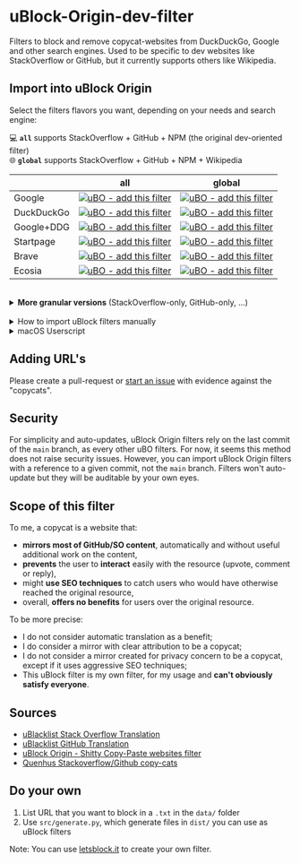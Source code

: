 # uBlock-Origin-dev-filter
Filters to block and remove copycat-websites from DuckDuckGo, Google and other search engines. Used to be specific to dev websites like StackOverflow or GitHub, but it currently supports others like Wikipedia.

## Import into uBlock Origin

Select the filters flavors you want, depending on your needs and search engine:

💻 **`all`** supports StackOverflow + GitHub + NPM (the original dev-oriented filter)  
🌐 **`global`** supports StackOverflow + GitHub + NPM + Wikipedia

||all|global|
|---|:---:|:---:|
|Google|[![uBO - add this filter](https://img.shields.io/static/v1?label=uBO&message=add%20this%20filter&color=de3f32&style=flat&logo=uBlock%20Origin)](https://subscribe.adblockplus.org/?location=https%3A%2F%2Fraw.githubusercontent.com%2Fquenhus%2FuBlock-Origin-dev-filter%2Fmain%2Fdist%2Fgoogle%2Fall.txt&title=uBlock-Origin-dev-filter%20-%20Google%20-%20All)|[![uBO - add this filter](https://img.shields.io/static/v1?label=uBO&message=add%20this%20filter&color=de3f32&style=flat&logo=uBlock%20Origin)](https://subscribe.adblockplus.org/?location=https%3A%2F%2Fraw.githubusercontent.com%2Fquenhus%2FuBlock-Origin-dev-filter%2Fmain%2Fdist%2Fgoogle%2Fglobal.txt&title=uBlock-Origin-dev-filter%20-%20Google%20-%20Global)|
|DuckDuckGo|[![uBO - add this filter](https://img.shields.io/static/v1?label=uBO&message=add%20this%20filter&color=fdd20a&style=flat&logo=uBlock%20Origin)](https://subscribe.adblockplus.org/?location=https%3A%2F%2Fraw.githubusercontent.com%2Fquenhus%2FuBlock-Origin-dev-filter%2Fmain%2Fdist%2Fduckduckgo%2Fall.txt&title=uBlock-Origin-dev-filter%20-%20DuckDuckGo%20-%20All)|[![uBO - add this filter](https://img.shields.io/static/v1?label=uBO&message=add%20this%20filter&color=fdd20a&style=flat&logo=uBlock%20Origin)](https://subscribe.adblockplus.org/?location=https%3A%2F%2Fraw.githubusercontent.com%2Fquenhus%2FuBlock-Origin-dev-filter%2Fmain%2Fdist%2Fduckduckgo%2Fglobal.txt&title=uBlock-Origin-dev-filter%20-%20DuckDuckGo%20-%20Global)|
|Google+DDG|[![uBO - add this filter](https://img.shields.io/static/v1?label=uBO&message=add%20this%20filter&color=9b59b6&style=flat&logo=uBlock%20Origin)](https://subscribe.adblockplus.org/?location=https%3A%2F%2Fraw.githubusercontent.com%2Fquenhus%2FuBlock-Origin-dev-filter%2Fmain%2Fdist%2Fgoogle_duckduckgo%2Fall.txt&title=uBlock-Origin-dev-filter%20-%20Google%2BDDG%20-%20All)|[![uBO - add this filter](https://img.shields.io/static/v1?label=uBO&message=add%20this%20filter&color=9b59b6&style=flat&logo=uBlock%20Origin)](https://subscribe.adblockplus.org/?location=https%3A%2F%2Fraw.githubusercontent.com%2Fquenhus%2FuBlock-Origin-dev-filter%2Fmain%2Fdist%2Fgoogle_duckduckgo%2Fglobal.txt&title=uBlock-Origin-dev-filter%20-%20Google%2BDDG%20-%20Global)|
|Startpage|[![uBO - add this filter](https://img.shields.io/static/v1?label=uBO&message=add%20this%20filter&color=5b7bca&style=flat&logo=uBlock%20Origin)](https://subscribe.adblockplus.org/?location=https%3A%2F%2Fraw.githubusercontent.com%2Fquenhus%2FuBlock-Origin-dev-filter%2Fmain%2Fdist%2Fstartpage%2Fall.txt&title=uBlock-Origin-dev-filter%20-%20Startpage%20-%20All)|[![uBO - add this filter](https://img.shields.io/static/v1?label=uBO&message=add%20this%20filter&color=5b7bca&style=flat&logo=uBlock%20Origin)](https://subscribe.adblockplus.org/?location=https%3A%2F%2Fraw.githubusercontent.com%2Fquenhus%2FuBlock-Origin-dev-filter%2Fmain%2Fdist%2Fstartpage%2Fglobal.txt&title=uBlock-Origin-dev-filter%20-%20Startpage%20-%20Global)|
|Brave|[![uBO - add this filter](https://img.shields.io/static/v1?label=uBO&message=add%20this%20filter&color=f25100&style=flat&logo=uBlock%20Origin)](https://subscribe.adblockplus.org/?location=https%3A%2F%2Fraw.githubusercontent.com%2Fquenhus%2FuBlock-Origin-dev-filter%2Fmain%2Fdist%2Fbrave%2Fall.txt&title=uBlock-Origin-dev-filter%20-%20Brave%20-%20All)|[![uBO - add this filter](https://img.shields.io/static/v1?label=uBO&message=add%20this%20filter&color=f25100&style=flat&logo=uBlock%20Origin)](https://subscribe.adblockplus.org/?location=https%3A%2F%2Fraw.githubusercontent.com%2Fquenhus%2FuBlock-Origin-dev-filter%2Fmain%2Fdist%2Fbrave%2Fglobal.txt&title=uBlock-Origin-dev-filter%20-%20Brave%20-%20Global)|
|Ecosia|[![uBO - add this filter](https://img.shields.io/static/v1?label=uBO&message=add%20this%20filter&color=36acb8&style=flat&logo=uBlock%20Origin)](https://subscribe.adblockplus.org/?location=https%3A%2F%2Fraw.githubusercontent.com%2Fquenhus%2FuBlock-Origin-dev-filter%2Fmain%2Fdist%2Fecosia%2Fall.txt&title=uBlock-Origin-dev-filter%20-%20Ecosia%20-%20All)|[![uBO - add this filter](https://img.shields.io/static/v1?label=uBO&message=add%20this%20filter&color=36acb8&style=flat&logo=uBlock%20Origin)](https://subscribe.adblockplus.org/?location=https%3A%2F%2Fraw.githubusercontent.com%2Fquenhus%2FuBlock-Origin-dev-filter%2Fmain%2Fdist%2Fecosia%2Fglobal.txt&title=uBlock-Origin-dev-filter%20-%20Ecosia%20-%20Global)|

<br/>

<details>
  <summary><b>More granular versions</b> (StackOverflow-only, GitHub-only, ...)</summary>
 
||StackOverflow|GitHub|NPM|Wikipedia|
|---|:---:|:---:|:---:|:---:|
|Google|[add in uBO](https://subscribe.adblockplus.org/?location=https%3A%2F%2Fraw.githubusercontent.com%2Fquenhus%2FuBlock-Origin-dev-filter%2Fmain%2Fdist%2Fgoogle%2Fstackoverflow_copycats.txt&title=uBlock-Origin-dev-filter%20-%20Google%20-%20StackOverflow)|[add in uBO](https://subscribe.adblockplus.org/?location=https%3A%2F%2Fraw.githubusercontent.com%2Fquenhus%2FuBlock-Origin-dev-filter%2Fmain%2Fdist%2Fgoogle%2Fgithub_copycats.txt&title=uBlock-Origin-dev-filter%20-%20Google%20-%20GitHub)|[add in uBO](https://subscribe.adblockplus.org/?location=https%3A%2F%2Fraw.githubusercontent.com%2Fquenhus%2FuBlock-Origin-dev-filter%2Fmain%2Fdist%2Fgoogle%2Fnpm_copycats.txt&title=uBlock-Origin-dev-filter%20-%20Google%20-%20NPM)|[add in uBO](https://subscribe.adblockplus.org/?location=https%3A%2F%2Fraw.githubusercontent.com%2Fquenhus%2FuBlock-Origin-dev-filter%2Fmain%2Fdist%2Fgoogle%2Fwikipedia_copycats.txt&title=uBlock-Origin-dev-filter%20-%20Google%20-%20Wikipedia)|
|DuckDuckGo|[add in uBO](https://subscribe.adblockplus.org/?location=https%3A%2F%2Fraw.githubusercontent.com%2Fquenhus%2FuBlock-Origin-dev-filter%2Fmain%2Fdist%2Fduckduckgo%2Fstackoverflow_copycats.txt&title=uBlock-Origin-dev-filter%20-%20DuckDuckGo%20-%20StackOverflow)|[add in uBO](https://subscribe.adblockplus.org/?location=https%3A%2F%2Fraw.githubusercontent.com%2Fquenhus%2FuBlock-Origin-dev-filter%2Fmain%2Fdist%2Fduckduckgo%2Fgithub_copycats.txt&title=uBlock-Origin-dev-filter%20-%20DuckDuckGo%20-%20GitHub)|[add in uBO](https://subscribe.adblockplus.org/?location=https%3A%2F%2Fraw.githubusercontent.com%2Fquenhus%2FuBlock-Origin-dev-filter%2Fmain%2Fdist%2Fduckduckgo%2Fnpm_copycats.txt&title=uBlock-Origin-dev-filter%20-%20DuckDuckGo%20-%20NPM)|[add in uBO](https://subscribe.adblockplus.org/?location=https%3A%2F%2Fraw.githubusercontent.com%2Fquenhus%2FuBlock-Origin-dev-filter%2Fmain%2Fdist%2Fduckduckgo%2Fwikipedia_copycats.txt&title=uBlock-Origin-dev-filter%20-%20DuckDuckGo%20-%20Wikipedia)|
|Google+DDG|[add in uBO](https://subscribe.adblockplus.org/?location=https%3A%2F%2Fraw.githubusercontent.com%2Fquenhus%2FuBlock-Origin-dev-filter%2Fmain%2Fdist%2Fgoogle_duckduckgo%2Fstackoverflow_copycats.txt&title=uBlock-Origin-dev-filter%20-%20Google%2BDDG%20-%20StackOverflow)|[add in uBO](https://subscribe.adblockplus.org/?location=https%3A%2F%2Fraw.githubusercontent.com%2Fquenhus%2FuBlock-Origin-dev-filter%2Fmain%2Fdist%2Fgoogle_duckduckgo%2Fgithub_copycats.txt&title=uBlock-Origin-dev-filter%20-%20Google%2BDDG%20-%20GitHub)|[add in uBO](https://subscribe.adblockplus.org/?location=https%3A%2F%2Fraw.githubusercontent.com%2Fquenhus%2FuBlock-Origin-dev-filter%2Fmain%2Fdist%2Fgoogle_duckduckgo%2Fnpm_copycats.txt&title=uBlock-Origin-dev-filter%20-%20Google%2BDDG%20-%20NPM)|[add in uBO](https://subscribe.adblockplus.org/?location=https%3A%2F%2Fraw.githubusercontent.com%2Fquenhus%2FuBlock-Origin-dev-filter%2Fmain%2Fdist%2Fgoogle_duckduckgo%2Fwikipedia_copycats.txt&title=uBlock-Origin-dev-filter%20-%20Google%2BDDG%20-%20Wikipedia)|
|Startpage|[add in uBO](https://subscribe.adblockplus.org/?location=https%3A%2F%2Fraw.githubusercontent.com%2Fquenhus%2FuBlock-Origin-dev-filter%2Fmain%2Fdist%2Fstartpage%2Fstackoverflow_copycats.txt&title=uBlock-Origin-dev-filter%20-%20Startpage%20-%20StackOverflow)|[add in uBO](https://subscribe.adblockplus.org/?location=https%3A%2F%2Fraw.githubusercontent.com%2Fquenhus%2FuBlock-Origin-dev-filter%2Fmain%2Fdist%2Fstartpage%2Fgithub_copycats.txt&title=uBlock-Origin-dev-filter%20-%20Startpage%20-%20GitHub)|[add in uBO](https://subscribe.adblockplus.org/?location=https%3A%2F%2Fraw.githubusercontent.com%2Fquenhus%2FuBlock-Origin-dev-filter%2Fmain%2Fdist%2Fstartpage%2Fnpm_copycats.txt&title=uBlock-Origin-dev-filter%20-%20Startpage%20-%20NPM)|[add in uBO](https://subscribe.adblockplus.org/?location=https%3A%2F%2Fraw.githubusercontent.com%2Fquenhus%2FuBlock-Origin-dev-filter%2Fmain%2Fdist%2Fstartpage%2Fwikipedia_copycats.txt&title=uBlock-Origin-dev-filter%20-%20Startpage%20-%20Wikipedia)|
|Brave|[add in uBO](https://subscribe.adblockplus.org/?location=https%3A%2F%2Fraw.githubusercontent.com%2Fquenhus%2FuBlock-Origin-dev-filter%2Fmain%2Fdist%2Fbrave%2Fstackoverflow_copycats.txt&title=uBlock-Origin-dev-filter%20-%20Brave%20-%20StackOverflow)|[add in uBO](https://subscribe.adblockplus.org/?location=https%3A%2F%2Fraw.githubusercontent.com%2Fquenhus%2FuBlock-Origin-dev-filter%2Fmain%2Fdist%2Fbrave%2Fgithub_copycats.txt&title=uBlock-Origin-dev-filter%20-%20Brave%20-%20GitHub)|[add in uBO](https://subscribe.adblockplus.org/?location=https%3A%2F%2Fraw.githubusercontent.com%2Fquenhus%2FuBlock-Origin-dev-filter%2Fmain%2Fdist%2Fbrave%2Fnpm_copycats.txt&title=uBlock-Origin-dev-filter%20-%20Brave%20-%20NPM)|[add in uBO](https://subscribe.adblockplus.org/?location=https%3A%2F%2Fraw.githubusercontent.com%2Fquenhus%2FuBlock-Origin-dev-filter%2Fmain%2Fdist%2Fbrave%2Fwikipedia_copycats.txt&title=uBlock-Origin-dev-filter%20-%20Brave%20-%20Wikipedia)|
|Ecosia|[add in uBO](https://subscribe.adblockplus.org/?location=https%3A%2F%2Fraw.githubusercontent.com%2Fquenhus%2FuBlock-Origin-dev-filter%2Fmain%2Fdist%2Fecosia%2Fstackoverflow_copycats.txt&title=uBlock-Origin-dev-filter%20-%20Ecosia%20-%20StackOverflow)|[add in uBO](https://subscribe.adblockplus.org/?location=https%3A%2F%2Fraw.githubusercontent.com%2Fquenhus%2FuBlock-Origin-dev-filter%2Fmain%2Fdist%2Fecosia%2Fgithub_copycats.txt&title=uBlock-Origin-dev-filter%20-%20Ecosia%20-%20GitHub)|[add in uBO](https://subscribe.adblockplus.org/?location=https%3A%2F%2Fraw.githubusercontent.com%2Fquenhus%2FuBlock-Origin-dev-filter%2Fmain%2Fdist%2Fecosia%2Fnpm_copycats.txt&title=uBlock-Origin-dev-filter%20-%20Ecosia%20-%20NPM)|[add in uBO](https://subscribe.adblockplus.org/?location=https%3A%2F%2Fraw.githubusercontent.com%2Fquenhus%2FuBlock-Origin-dev-filter%2Fmain%2Fdist%2Fecosia%2Fwikipedia_copycats.txt&title=uBlock-Origin-dev-filter%20-%20Ecosia%20-%20Wikipedia)|
  
</details>

<br/>

<details>
  <summary>How to import uBlock filters manually</summary>
  
### Manually import filters

  1. Open uBlock Origin settings
  2. Under the "Filter lists" tab, scroll to the bottom where it says “Custom” and click the “Import” checkbox to reveal the custom URL textbox
  3. Append the URL `https://raw.githubusercontent.com/quenhus/uBlock-Origin-dev-filter/main/dist/google_duckduckgo/all.txt` in the textbox
  4. Press `Apply Changes` in the upper left

  Note: In `dist/`, you can find filters for other search engines (Google, DuckDuckGo, Startpage or Brave). You can use and combine these filters by using the raw URL of `dist/` files.
</details>

<details>
  <summary>macOS Userscript</summary>
  
### macOS Userscript

For macOS users, this project also provide some Userscripts for Google+DuckDuckGo in `dist/userscript/google_duckduckgo/`

</details>

## Adding URL's

Please create a pull-request or [start an issue](https://github.com/quenhus/uBlock-Origin-dev-filter/issues/new?assignees=&labels=block-request&template=request-to-add-a-website-to-the-filter.md&title=Request%3A+add+COPYCAT_URL+to+the+filter) with evidence against the "copycats".

## Security

For simplicity and auto-updates, uBlock Origin filters rely on the last commit of the `main` branch, as every other uBO filters. For now, it seems this method does not raise security issues. However, you can import uBlock Origin filters with a reference to a given commit, not the `main` branch. Filters won't auto-update but they will be auditable by your own eyes.

## Scope of this filter

To me, a copycat is a website that: 
- **mirrors most of GitHub/SO content**, automatically and without useful additional work on the content,
- **prevents** the user to **interact** easily with the resource (upvote, comment or reply),
- might **use SEO techniques** to catch users who would have otherwise reached the original resource,
- overall, **offers no benefits** for users over the original resource.

To be more precise:
- I do not consider automatic translation as a benefit;
- I do consider a mirror with clear attribution to be a copycat;
- I do not consider a mirror created for privacy concern to be a copycat, except if it uses aggressive SEO techniques;
- This uBlock filter is my own filter, for my usage and **can't obviously satisfy everyone**.

## Sources

* [uBlacklist Stack Overflow Translation](https://github.com/arosh/ublacklist-stackoverflow-translation)
* [uBlacklist GitHub Translation](https://github.com/arosh/ublacklist-github-translation)
* [uBlock Origin - Shitty Copy-Paste websites filter](https://github.com/stroobants-dev/ublock-origin-shitty-copies-filter)
* [Quenhus Stackoverflow/Github copy-cats](https://gist.github.com/quenhus/6bd2c47e5780f726f0c96c0a2ee762a4)

## Do your own

1. List URL that you want to block in a `.txt` in the `data/` folder
2. Use `src/generate.py`, which generate files in `dist/` you can use as uBlock filters

Note: You can use [letsblock.it](https://letsblock.it/filters/search-results) to create your own filter.
